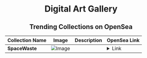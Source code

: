 <div align="center">

# Digital Art Gallery

## Trending Collections on OpenSea

| Collection Name                       | Image                                                                                     | Description                       | OpenSea Link                                                                                          |
|---------------------------------------|-------------------------------------------------------------------------------------------|-----------------------------------|--------------------------------------------------------------------------------------------------------|
| **SpaceWaste** | ![Image](https://i.seadn.io/s/raw/files/d6d225e925e50b4bbe0bf9f83159f1a5.jpg?w=500&auto=format?w=200&auto=format) |  | <details><summary>Link</summary>[SpaceWaste](https://opensea.io/collection/spacewaste)</details> |

</div>